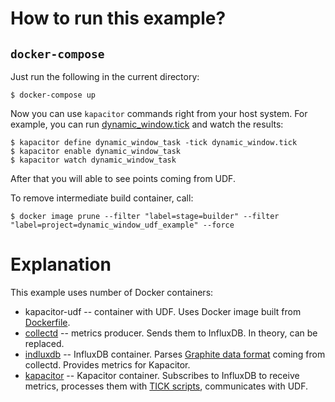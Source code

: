 # How to run this example?

## `docker-compose`

Just run the following in the current directory:

```terminal
$ docker-compose up
```

Now you can use `kapacitor` commands right from your host system. For example,
you can run [dynamic_window.tick](dynamic_window.tick) and watch the results:

```terminal
$ kapacitor define dynamic_window_task -tick dynamic_window.tick
$ kapacitor enable dynamic_window_task
$ kapacitor watch dynamic_window_task
```

After that you will able to see points coming from UDF.

To remove intermediate build container, call:

```terminal
$ docker image prune --filter "label=stage=builder" --filter "label=project=dynamic_window_udf_example" --force
```

# Explanation

This example uses number of Docker containers:

* kapacitor-udf -- container with UDF. Uses Docker image built from
[Dockerfile](../../Dockerfile).
* [collectd](https://registry.hub.docker.com/r/fr3nd/collectd) -- metrics
producer. Sends them to InfluxDB. In theory, can be replaced.
* [indluxdb](https://registry.hub.docker.com/_/influxdb) -- InfluxDB container.
Parses [Graphite data format](https://docs.influxdata.com/influxdb/v1.7/supported_protocols/graphite/#)
coming from collectd. Provides metrics for Kapacitor.
* [kapacitor](https://registry.hub.docker.com/_/kapacitor) -- Kapacitor
container. Subscribes to InfluxDB to receive metrics, processes them with
[TICK scripts](https://docs.influxdata.com/kapacitor/v1.5/tick/syntax/#),
communicates with UDF.
